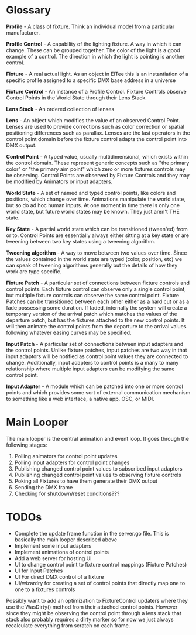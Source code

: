 Glossary
========

**Profile** - A class of fixture. Think an individual model from a particular manufacturer.

**Profile Control** - A capability of the lighting fixture. A way in which it can change. These can be grouped together. The color of the light is a good example of a control. The direction in which the light is pointing is another control. 

**Fixture** - A real actual light. As an object in ElTee this is an instantiation of a specific profile assigned to a specific DMX base address in a universe

**Fixture Control** - An instance of a Profile Control. Fixture Controls observe Control Points in the World State through their Lens Stack.

**Lens Stack** - An ordered collection of lenses

**Lens** - An object which modifies the value of an observed Control Point. Lenses are used to provide corrections such as color correction or spatial positioning differences such as parallax. Lenses are the last operators in the control point domain before the fixture control adapts the control point into DMX output.

**Control Point** - A typed value, usually multidimensional, which exists within the control domain. These represent generic concepts such as "the primary color" or "the primary aim point" which zero or more fixtures controls may be observing. Control Points are observed by Fixture Controls and they may be modified by Animators or input adapters.

**World State** - A set of named and typed control points, like colors and positions, which change over time. Animations manipulate the world state, but so do ad hoc human inputs. At one moment in time there is only one world state, but future world states may be known. They just aren't THE state.

**Key State** - A partial world state which can be transitioned (tween'ed) from or to. Control Points are essentially always either sitting at a key state or are tweening between two key states using a tweening algorithm.

**Tweening algorithm** - A way to move between two values over time. Since the values contained in the world state are typed (color, position, etc) we can speak of tweening algorithms generally but the details of how they work are type specific.

**Fixture Patch** - A particular set of connections between fixture controls and control points. Each fixture control can observe only a single control point, but multiple fixture controls can observe the same control point. Fixture Patches can be transitioned between each other either as a hard cut or as a fade possessing some duration. If faded, internally the system will create a temporary version of the arrival patch which matches the values of the departure patch, but has the fixtures attached to the new control points. It will then animate the control points from the departure to the arrival values following whatever easing curves may be specified.

**Input Patch** - A particular set of connections between input adapters and the control points. Unlike fixture patches, input patches are two way in that input adaptors will be notified as control point values they are connected to change. Additionally, input adapters to control points is a many to many relationship where multiple input adapters can be modifying the same control point.

**Input Adapter** - A module which can be patched into one or more control points and which provides some sort of external communication mechanism to something like a web interface, a native app, OSC, or MIDI.


Main Looper
===========

The main looper is the central animation and event loop. It goes through the following stages:

1. Polling animators for control point updates
2. Polling input adapters for control point changes
3. Publishing changed control point values to subscribed input adaptors
4. Publishing changed control point values to observing fixture controls
5. Poking all Fixtures to have them generate their DMX output
6. Sending the DMX frame
7. Checking for shutdown/reset conditions???


TODOs
=====
* Complete the update frame function in the server.go file. This is basically the main looper described above
* Implement some input adapters
* Implement animations of control points
* Add a web server for hosting UI
* UI to change control point to fixture control mappings (Fixture Patches)
* UI for Input Patches
* UI For direct DMX control of a fixture
* UI/wizardry for creating a set of control points that directly map one to one to a fixtures controls

Possibly want to add an optimization to FixtureControl updaters where they use the WasDirty() method from their attached control points. However since they might be observing the control point through a lens stack that stack also probably requires a dirty marker so for now we just always recalculate everything from scratch on each frame.